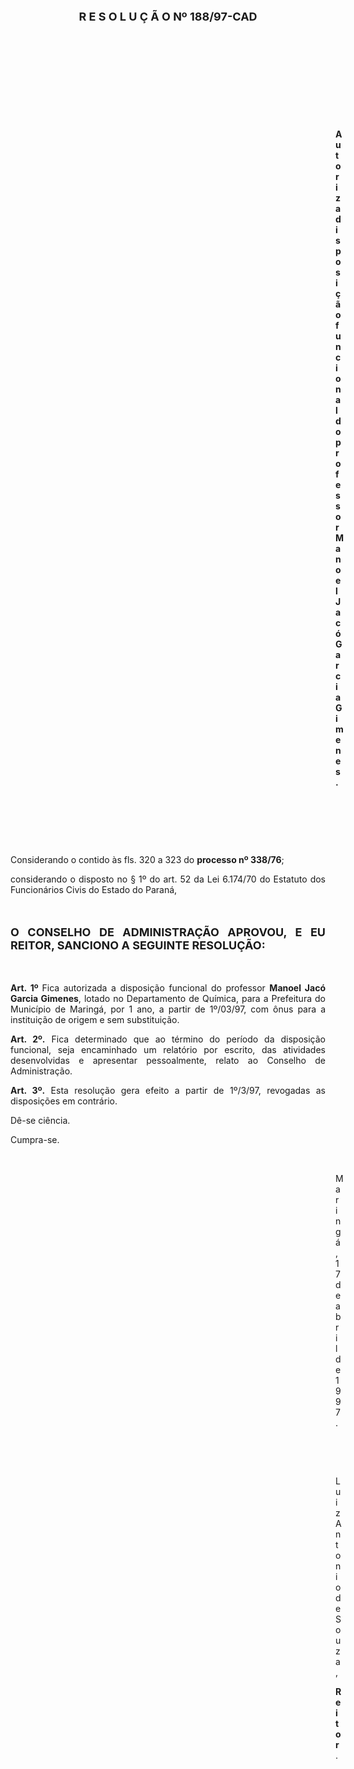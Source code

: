 <BODY>

<B><FONT SIZE=4><P ALIGN="CENTER">R E S O L U &Ccedil; &Atilde; O   Nº 188/97-CAD</P>
</B></FONT>
<P>&nbsp;</P>
<P>&nbsp;</P>
<P>&nbsp;</P>
<P>&nbsp;</P>
<P>&nbsp;</P><DIR>
<DIR>
<DIR>
<DIR>
<DIR>
<DIR>
<DIR>
<DIR>
<DIR>
<DIR>
<DIR>
<DIR>
<DIR>

<B><P ALIGN="JUSTIFY">Autoriza disposi&ccedil;&atilde;o funcional do professor Manoel Jac&oacute; Garcia Gimenes.</P>
</B>
<P>&nbsp;</P>
<P>&nbsp;</P>
<P>&nbsp;</P></DIR>
</DIR>
</DIR>
</DIR>
</DIR>
</DIR>
</DIR>
</DIR>
</DIR>
</DIR>
</DIR>
</DIR>
</DIR>

<P ALIGN="JUSTIFY">&#9;&#9;Considerando o contido &agrave;s fls. 320 a 323 do <B>processo nº 338/76</B>;</P>
<P ALIGN="JUSTIFY">&#9;&#9;considerando o disposto no § 1º do art. 52 da Lei 6.174/70 do Estatuto dos Funcion&aacute;rios Civis do Estado do Paran&aacute;,</P>
<P ALIGN="JUSTIFY"></P>
<P ALIGN="JUSTIFY">&nbsp;</P>
<B><FONT SIZE=4><P ALIGN="JUSTIFY">O CONSELHO DE ADMINISTRA&Ccedil;&Atilde;O APROVOU, E EU REITOR, SANCIONO A SEGUINTE RESOLU&Ccedil;&Atilde;O:</P>
</B></FONT><P ALIGN="JUSTIFY"></P>
<P ALIGN="JUSTIFY">&nbsp;</P>
<P ALIGN="JUSTIFY">&#9;&#9;<B>Art. 1º </B>Fica autorizada a disposi&ccedil;&atilde;o funcional do professor <B>Manoel Jac&oacute; Garcia Gimenes</B>, lotado no Departamento de Qu&iacute;mica, para a Prefeitura do Munic&iacute;pio de Maring&aacute;, por 1 ano, a partir de 1º/03/97, com &ocirc;nus para a institui&ccedil;&atilde;o de origem e sem substitui&ccedil;&atilde;o.</P>
<P ALIGN="JUSTIFY">&#9;&#9;<B>Art. 2º.</B> Fica determinado que ao t&eacute;rmino do per&iacute;odo da disposi&ccedil;&atilde;o funcional, seja encaminhado um relat&oacute;rio por escrito, das atividades desenvolvidas e apresentar pessoalmente, relato ao Conselho de Administra&ccedil;&atilde;o.</P>
<P ALIGN="JUSTIFY">&#9;&#9;<B>Art. 3º.</B> Esta resolu&ccedil;&atilde;o gera efeito a partir de 1º/3/97, revogadas as disposi&ccedil;&otilde;es em contr&aacute;rio.</P>
<P>&#9;&#9;D&ecirc;-se ci&ecirc;ncia.</P>
<P>&#9;&#9;Cumpra-se.</P>

<P>&nbsp;</P><DIR>
<DIR>
<DIR>
<DIR>
<DIR>
<DIR>
<DIR>
<DIR>
<DIR>
<DIR>
<DIR>
<DIR>
<DIR>

<P>Maring&aacute;, 17 de abril de 1997.</P>

<P>&nbsp;</P>
<P>&nbsp;</P>
<P>Luiz Antonio de Souza,</P>
<B><P>Reitor</B>.</P>
</DIR>
</DIR>
</DIR>
</DIR>
</DIR>
</DIR>
</DIR>
</DIR>
</DIR>
</DIR>
</DIR>
</DIR>
</DIR>
</BODY>
